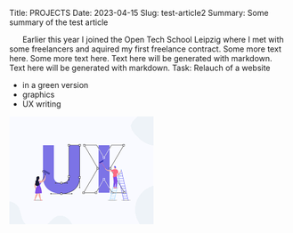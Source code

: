 Title: PROJECTS
Date: 2023-04-15
Slug: test-article2
Summary: Some summary of the test article


&nbsp;&nbsp;&nbsp;&nbsp;&nbsp;&nbsp;Earlier this year I joined the
Open Tech School Leipzig where I met with some freelancers and 
aquired my first freelance contract. Some more text here. 
Some more text here. Text here will be generated with markdown.
Text here will be generated with markdown.
Task: Relauch of a website 
* in a green version
* graphics
* UX writing


![back button](/images/UI_UX.png "Text to show on mouseover")

